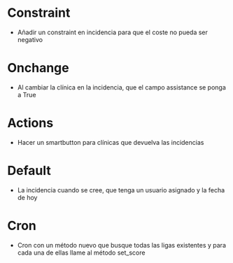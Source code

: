 # Constraint
* Añadir un constraint en incidencia para que el coste no pueda ser negativo

# Onchange
* Al cambiar la clínica en la incidencia, que el campo assistance se ponga a True

# Actions
* Hacer un smartbutton para clínicas que devuelva las incidencias

# Default
* La incidencia cuando se cree, que tenga un usuario asignado y la fecha de hoy

# Cron
* Cron con un método nuevo que busque todas las ligas existentes y para cada una de ellas llame al método set_score
